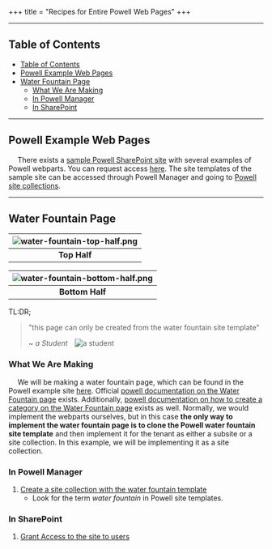 +++
title = "Recipes for Entire Powell Web Pages"
+++

---

## Table of Contents
- [Table of Contents](#table-of-contents)
- [Powell Example Web Pages](#powell-example-web-pages)
- [Water Fountain Page](#water-fountain-page)
  - [What We Are Making](#what-we-are-making)
  - [In Powell Manager](#in-powell-manager)
  - [In SharePoint](#in-sharepoint)

---

## Powell Example Web Pages

&emsp; There exists a [sample Powell SharePoint site](https://pow365.sharepoint.com/sites/multilingualconnect/en-US/) with several examples of Powell webparts. You can request access [here](https://support.powell-software.com/hc/en-us/requests/new). The site templates of the sample site can be accessed through Powell Manager and going to [Powell site collections](/actions/common/#powell-intranet-powell-site-collections).

---

## Water Fountain Page

| ![water-fountain-top-half.png](https://i.postimg.cc/wTwTvy79/water-fountain-top-half.png) |
|:---:|
| **Top Half** |

| ![water-fountain-bottom-half.png](https://i.postimg.cc/BQbfmhnG/water-fountain-bottom-half.png) |
|:---:|
| **Bottom Half** |

TL:DR;
> "this page can only be created from the water fountain site template"
>
> ~ <cite>a Student</cite>&emsp;![a student](https://avatars.githubusercontent.com/u/19988117?s=40&v=4)

### What We Are Making

&emsp; We will be making a water fountain page, which can be found in the Powell example site [here](https://pow365.sharepoint.com/sites/multilingualconnect/en-US/waterfountain). Official [powell documentation on the Water Fountain page](https://support.powell-software.com/hc/en-us/articles/360021195020--standalone-template-Water-Fountain#h_01FTAX98H2Q296M9N631SRYFN7) exists. Additionally, [powell documentation on how to create a category on the Water Fountain page](https://support.powell-software.com/hc/en-us/articles/360021248439#-site-members-create-a-category-on-the-waterfountain-page-0-0) exists as well. Normally, we would implement the webparts ourselves, but in this case **the only way to implement the water fountain page is to clone the Powell water fountain site template** and then implement it for the tenant as either a subsite or a site collection. In this example, we will be implementing it as a site collection.

### In Powell Manager

1. [Create a site collection with the water fountain template](/actions/common/#powell-intranet-create-a-site-collection)
   - Look for the term *water fountain* in Powell site templates.

### In SharePoint

1. [Grant Access to the site to users](/actions/common/#grant-access-or-site-permissions)
